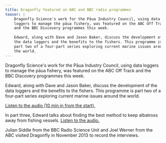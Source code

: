 ```yaml
---
title: Dragonfly featured on ABC and BBC radio programmes
teaser: |    
    Dragonfly Science's work for the Pāua Industry Council, using data
    loggers to manage the pāua fishery, was featured on the ABC Off Track
    and the BBC Discovery programmes this week.
    
    Edward, along with Dave and Jason Baker, discuss the development of
    the data loggers and the benefits to the fishers. This programme is
    part two of a four-part series exploring current marine issues around
    the world.
---
```

Dragonfly Science's work for the Pāua Industry Council, using data
loggers to manage the pāua fishery, was featured on the ABC Off Track
and the BBC Discovery programmes this week.

Edward, along with Dave and Jason Baker, discuss the development of
the data loggers and the benefits to the fishers. This programme is
part two of a four-part series exploring current marine issues around
the world.

[Listen to the audio (10 min in from the
start).](http://www.abc.net.au/radionational/programs/offtrack/saving-the-ocean2c-part-2/5166828)

In part three, Edward talks about finding the best method to keep
albatross away from fishing vessels. [Listen to the
audio.](http://www.abc.net.au/radionational/programs/offtrack/saving-the-ocean2c-part-3/5168974)

Julian Siddle from the BBC Radio Science Unit and Joel Werner from the
ABC visited Dragonfly in November 2013 to record the interviews.
